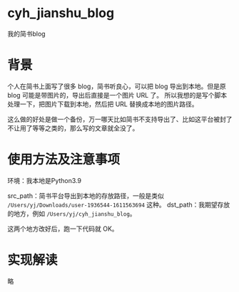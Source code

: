 # cyh_jianshu_blog
我的简书blog


# 背景

个人在简书上面写了很多 blog，简书听良心，可以把 blog 导出到本地。但是原 blog 可能是带图片的，导出后直接是一个图片 URL 了。
所以我想的是写个脚本处理一下，把图片下载到本地，然后把 URL 替换成本地的图片路径。

这么做的好处是做一个备份，万一哪天比如简书不支持导出了、比如这平台被封了不让用了等等之类的，那么写的文章就全没了。


# 使用方法及注意事项
环境：我本地是Python3.9

src_path：简书平台导出到本地的存放路径，一般是类似 `/Users/yj/Downloads/user-1936544-1611563694` 这种。
dst_path：我期望存放的地方，例如 `/Users/yj/cyh_jianshu_blog`。

这两个地方改好后，跑一下代码就 OK。

# 实现解读


略